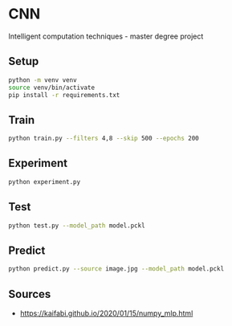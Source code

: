 # CNN
Intelligent computation techniques - master degree project

## Setup
```bash
python -m venv venv
source venv/bin/activate
pip install -r requirements.txt
```

## Train

```bash
python train.py --filters 4,8 --skip 500 --epochs 200
```

## Experiment

```bash
python experiment.py
```

## Test

```bash
python test.py --model_path model.pckl
```

## Predict

```bash
python predict.py --source image.jpg --model_path model.pckl
```

## Sources
- https://kaifabi.github.io/2020/01/15/numpy_mlp.html
